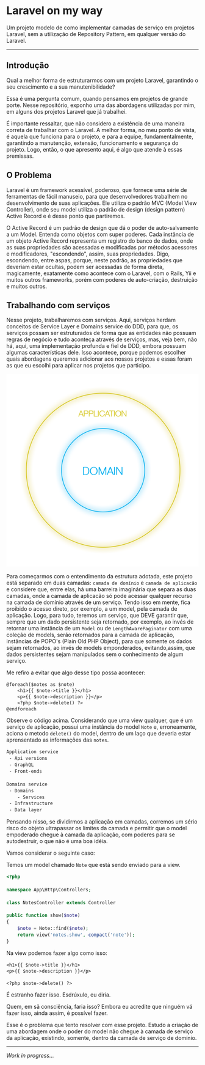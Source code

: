 # Laravel on my way

Um projeto modelo de como implementar camadas de serviço em projetos Laravel, sem a utilização de Repository Pattern, 
em qualquer versão do Laravel.

---

## Introdução

Qual a melhor forma de estruturarmos com um projeto Laravel, garantindo o seu crescimento e a sua manutenibilidade?

Essa é uma pergunta comum, quando pensamos em projetos de grande porte. Nesse repositório, exponho uma das abordagens utilizadas 
por mim, em alguns dos projetos Laravel que já trabalhei. 

É importante ressaltar, que não considero a existência de uma maneira correta de trabalhar com o Laravel. A melhor forma, no meu ponto de vista,
é aquela que funciona para o projeto, e para a equipe, fundamentalmente, garantindo a manutenção, extensão, funcionamento e 
segurança do projeto. Logo, então, o que apresento aqui, é algo que atende à essas premissas. 

## O Problema

Laravel é um framework acessível, poderoso, que fornece uma série de ferramentas de fácil manuseio, para que desenvolvedores 
trabalhem no desenvolvimento de suas aplicações. Ele utiliza o padrão MVC (Model View Controller), onde seu model utiliza o 
padrão de design (design pattern) Active Record e é desse ponto que partiremos.

O Active Record é um padrão de design que dá o poder de auto-salvamento a um Model. Entenda como objetos com super poderes.
Cada instância de um objeto Active Record representa um registro do banco de dados, onde as suas propriedades são acessadas 
e modificadas por métodos acessores e modificadores, "escondendo", assim, suas propriedades. Digo, escondendo, entre aspas, 
porque, neste padrão, as propriedades que deveriam estar ocultas, podem ser acessadas de forma direta, magicamente, 
exatamente como acontece com o Laravel, com o Rails, Yii e muitos outros frameworks, porém com poderes de auto-criação, 
destruição e muitos outros.

## Trabalhando com serviços

Nesse projeto, trabalharemos com serviços. Aqui, serviços herdam conceitos de Service Layer e Domains service do DDD, para que, os serviços
possam ser estruturados de forma que as entidades não possuam regras de negócio e tudo aconteça através de serviços, mas, veja bem, 
não há, aqui, uma implementação profunda e fiel de DDD, embora possuam algumas características dele. Isso acontece, porque podemos escolher
quais abordagens queremos adicionar aos nossos projetos e essas foram as que eu escolhi para aplicar nos projetos que participo.

<img src="resources/images/presentation/01.png" alt="service layers" />

Para começarmos com o entendimento da estrutura adotada, este projeto está separado em duas camadas: `camada de domínio` e `camada de aplicacão` e 
considere que, entre elas, há uma barreira imaginária que separa as duas camadas, onde a camada de aplicacão só pode acessar qualquer recurso
na camada de domínio através de um serviço. Tendo isso em mente, fica proibido o acesso direto, por exemplo, a um model, 
 pela camada de aplicação. Logo, para tudo, teremos um serviço, que DEVE garantir que, sempre que um dado persistente seja retornado, por exemplo, 
ao invés de retornar uma instância de um `Model` ou de `LengthAwarePaginator` com uma coleção de models, serão retornados para a camada de 
aplicação, instâncias de POPO's (Plain Old PHP Object), para que somente os dados sejam retornados, ao invés de models emponderados, 
evitando,assim, que dados persistentes sejam manipulados sem o conhecimento de algum serviço. 

Me refiro a evitar que algo desse tipo possa acontecer:

```blade
@foreach($notes as $note)
    <h1>{{ $note->title }}</h1>
    <p>{{ $note->description }}</p>
    <?php $note->delete() ?>
@endforeach
```
Observe o código acima. Considerando que uma view qualquer, que é um serviço de aplicação, possui uma instância do model `Note` e, erroneamente, 
aciona o metodo `delete()` do model, dentro de um laço que deveria estar aprensentado as informações das `notes`.

```txt
Application service
 - Api versions
 - GraphQL
 - Front-ends

Domains service
 - Domains
    - Services
 - Infrastructure
 - Data layer
``` 

Pensando nisso, se dividirmos a aplicação em camadas, corremos um sério risco do objeto ultrapassar os limites da camada 
e permitir que o model empoderado chegue à camada da aplicação, com poderes para se autodestruir, o que não é uma boa idéia.

Vamos considerar o seguinte caso:

Temos um model chamado ```Note``` que está sendo enviado para a view.

```php
<?php

namespace App\Http\Controllers;

class NotesController extends Controller

public function show($note)
{
    $note = Note::find($note);
    return view('notes.show', compact('note'));
}
```

Na view podemos fazer algo como isso:

```blade
<h1>{{ $note->title }}</h1>
<p>{{ $note->description }}</p>

<?php $note->delete() ?>
```
É estranho fazer isso. Esdrúxulo, eu diria. 

Quem, em sã consciência, faria isso? Embora eu acredite que ninguém vá fazer isso, ainda assim, é possível fazer.

Esse é o problema que tento resolver com esse projeto. Estudo a criação de uma abordagem
onde o poder do model não chegue à camada de serviço da aplicação, existindo, somente, dentro da camada de serviço de domínio.

---
_Work in progress..._
